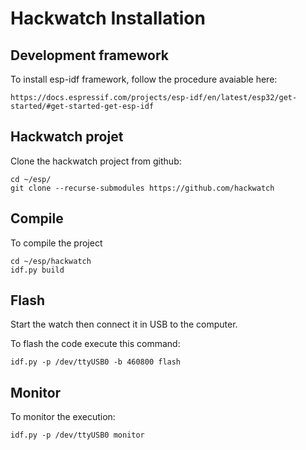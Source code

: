 
# Hackwatch Installation

## Development framework

To install esp-idf framework, follow the procedure avaiable here:

    https://docs.espressif.com/projects/esp-idf/en/latest/esp32/get-started/#get-started-get-esp-idf

## Hackwatch projet

Clone the hackwatch project from github:

    cd ~/esp/    
    git clone --recurse-submodules https://github.com/hackwatch

## Compile

To compile the project

    cd ~/esp/hackwatch
    idf.py build

## Flash

Start the watch then connect it in USB to the computer. 

To flash the code execute this command:

    idf.py -p /dev/ttyUSB0 -b 460800 flash

## Monitor

To monitor the execution:

    idf.py -p /dev/ttyUSB0 monitor


